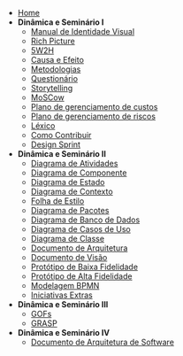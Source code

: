 - [Home](/)
- **Dinâmica e Seminário I**
  - [Manual de Identidade Visual](ManualIdentidadeVisual.md)
  - [Rich Picture](rich_picture.md)
  - [5W2H](5W2H.md)
  - [Causa e Efeito](causaEfeito.md)
  - [Metodologias](Metodologias.md)
  - [Questionário](Questionário.md)
  - [Storytelling](Storytelling.md)
  - [MoSCow](MoSCoW.md)
  - [Plano de gerenciamento de custos](PlanoDeGerenciamentoDeCustos.md)
  - [Plano de gerenciamento de riscos](GerenciamentoDeRiscos.md)
  - [Léxico](Lexico.md)
  - [Como Contribuir](comoContribuir.md)
  - [Design Sprint](definicoesProjeto.md)
- **Dinâmica e Seminário II**
  - [Diagrama de Atividades](activitiesDiagram.md)
  - [Diagrama de Componente](componentDiagram.md)
  - [Diagrama de Estado](stateDiagram.md)
  - [Diagrama de Contexto](DiagramadeContexto.md)
  - [Folha de Estilo](folhaDeEstilo.md)
  - [Diagrama de Pacotes](DiagramaDePacotes.md)
  - [Diagrama de Banco de Dados](DiagramaBancoDeDados.md)
  - [Diagrama de Casos de Uso](DiagramaCasosDeUso.md)
  - [Diagrama de Classe](DigramaClasse.md)
  - [Documento de Arquitetura](DocumentoArquitetura.md)
  - [Documento de Visão](DocVisao.md)
  - [Protótipo de Baixa Fidelidade](PrototipoBaixo.md)
  - [Protótipo de Alta Fidelidade](prototipoAltaFidelidade.md)
  - [Modelagem BPMN](Modelagem_BPMN.md)
  - [Iniciativas Extras](extras1.md)
- **Dinâmica e Seminário III**
  - [GOFs](gofs.md)
  - [GRASP](grasp.md)
- **Dinâmica e Seminário IV**
  - [Documento de Arquitetura de Software](DocumentoArquitetura.md)